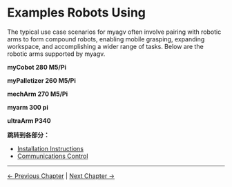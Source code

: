 # Examples Robots Using

The typical use case scenarios for myagv often involve pairing with robotic arms to form compound robots, enabling mobile grasping, expanding workspace, and accomplishing a wider range of tasks. Below are the robotic arms supported by myagv.

**myCobot 280 M5/Pi**

**myPalletizer 260 M5/Pi**

**mechArm 270 M5/Pi**

**myarm 300 pi**

**ultraArm P340**

**跳转到各部分：**

- [Installation Instructions](7.1-InstallationInstructions.md)
- [Communications Control](7.2-CommunicationsControl.md)

----
[← Previous Chapter](../6-SDKDevelopment/README.md) | [Next Chapter →](../8-FilesDownload/README.md)


